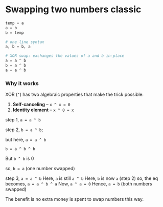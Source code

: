 # Swapping two numbers classic

```python
temp = a
a = b
b = temp

# one line syntax
a, b = b, a
```

~~~python
# XOR swap: exchanges the values of a and b in-place
a = a ^ b
b = a ^ b
a = a ^ b
~~~

### Why it works  
XOR (`^`) has two algebraic properties that make the trick possible:  

1. **Self-canceling** – `x ^ x = 0`  
2. **Identity element** – `x ^ 0 = x`  


step 1, 
`a = a ^ b`


step 2, 
`b = a ^ b`; 

but here, `a = a ^ b`

`b = a ^ b ^ b`

But `b ^ b` is 0

so, `b = a` (one number swapped)

step 3,
`a = a ^ b`
Here, `a` is still `a ^ b`
Here, `b` is now `a` (step 2)
so, the eq becomes,
`a = a ^ b ^ a`
Now, `a ^ a = 0`
Hence, 
`a = b` (both numbers swapped)

The benefit is no extra money is spent to swap numbers this way.
